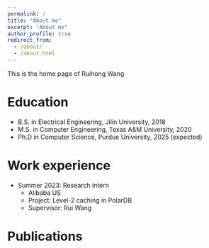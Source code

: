 ```yaml
---
permalink: /
title: "About me"
excerpt: "About me"
author_profile: true
redirect_from: 
  - /about/
  - /about.html
---
```


This is the home page of Ruihong Wang

Education
======
* B.S. in Electrical Engineering, Jilin University, 2018
* M.S. in Computer Engineering, Texas A&M University, 2020
* Ph.D in Computer Science, Purdue University, 2025 (expected)

Work experience
======
* Summer 2023: Research intern
  * Alibaba US
  * Project: Level-2 caching in PolarDB
  * Supervisor: Rui Wang

Publications
======
